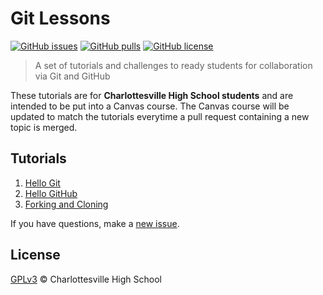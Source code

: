 # Git Lessons

[![GitHub issues](https://img.shields.io/github/issues/chssigma/git-lessons.svg?longCache=true&colorB=lightgrey&style=flat-square)](https://github.com/chssigma/git-lessons/issues)
[![GitHub pulls](https://img.shields.io/github/issues-pr/chssigma/git-lessons.svg?longCache=true&colorB=lightgrey&style=flat-square)](https://github.com/chssigma/git-lessons/pulls)
[![GitHub license](https://img.shields.io/github/license/chssigma/git-lessons.svg?longCache=true&style=flat-square)](https://github.com/chssigma/git-lessons/blob/master/LICENSE)

>A set of tutorials and challenges to ready students for collaboration via Git and GitHub

These tutorials are for **Charlottesville High School students** and are intended to be put into a Canvas course. The Canvas course will be updated to match the tutorials everytime a pull request containing a new topic is merged.

## Tutorials

1. [Hello Git](engineering/1_hello_git.md)
2. [Hello GitHub](engineering/2_hello_github.md)
3. [Forking and Cloning](engineering/3_forking_and_cloning.md)

If you have questions, make a [new issue](https://github.com/chssigma/git-lessons/issues).

## License

[GPLv3](LICENSE) © Charlottesville High School
